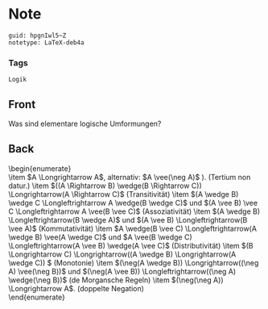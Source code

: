 # Note
```
guid: hpgnIwl5~Z
notetype: LaTeX-deb4a
```

### Tags
```
Logik
```

## Front
Was sind elementare logische Umformungen?

## Back
<div>\begin{enumerate}</div>\item $A \Longrightarrow A$, alternativ: $A \vee(\neg A)$ ). (Tertium non datur.)
\item $((A \Rightarrow B) \wedge(B \Rightarrow C)) \Longrightarrow(A \Rightarrow C)$ (Transitivität)
\item $(A \wedge B) \wedge C \Longleftrightarrow A \wedge(B \wedge C)$ und $(A \vee B) \vee C \Longleftrightarrow A \vee(B \vee C)$ (Assoziativität)
\item $(A \wedge B) \Longleftrightarrow(B \wedge A)$ und $(A \vee B) \Longleftrightarrow(B \vee A)$ (Kommutativität)
\item $A \wedge(B \vee C) \Longleftrightarrow(A \wedge B) \vee(A \wedge C)$ und $A \vee(B \wedge C) \Longleftrightarrow(A \vee B) \wedge(A \vee C)$ (Distributivität)
\item $(B \Longrightarrow C) \Longrightarrow((A \wedge B) \Longrightarrow(A \wedge C)) $ (Monotonie)
\item $(\neg(A \wedge B)) \Longrightarrow((\neg A) \vee(\neg B))$ und $(\neg(A \vee B)) \Longleftrightarrow((\neg A) \wedge(\neg B))$ (de Morgansche Regeln)
\item $(\neg(\neg A)) \Longrightarrow A$. (doppelte Negation)<div>\end{enumerate}</div>

